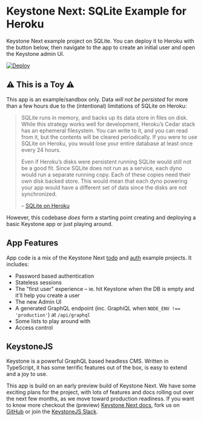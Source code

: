 # Keystone Next: SQLite Example for Heroku

Keystone Next example project on SQLite.
You can deploy it to Heroku with the button below, then navigate to the app to create an initial user and open the Keystone admin UI.

[![Deploy](https://www.herokucdn.com/deploy/button.svg)](https://heroku.com/deploy?template=https://github.com/molomby/keystone-next-sqlite-heroku-eg)

## ⚠️ This is a Toy ⚠️

This app is an example/sandbox only.
Data _will not be persisted_ for more than a few hours due to the (intentional) limitations of SQLite on Heroku:

> SQLite runs in memory, and backs up its data store in files on disk.
> While this strategy works well for development, Heroku’s Cedar stack has an ephemeral filesystem.
> You can write to it, and you can read from it, but the contents will be cleared periodically.
> If you were to use SQLite on Heroku, you would lose your entire database at least once every 24 hours.
>
> Even if Heroku’s disks were persistent running SQLite would still not be a good fit.
> Since SQLite does not run as a service, each dyno would run a separate running copy.
> Each of these copies need their own disk backed store.
> This would mean that each dyno powering your app would have a different set of data since the disks are not synchronized.
>
> – [SQLite on Heroku](https://devcenter.heroku.com/articles/sqlite3)

However, this codebase _does_ form a starting point creating and deploying a basic Keystone app or just playing around.

## App Features

App code is a mix of the Keystone Next
[todo](https://github.com/keystonejs/keystone/tree/master/examples/todo) and
[auth](https://github.com/keystonejs/keystone/tree/master/examples/auth) example projects.
It includes:

* Password based authentication
* Stateless sessions
* The "first user" experience – ie. hit Keystone when the DB is empty and it'll help you create a user
* The new Admin UI
* A generated GraphQL endpoint (inc. GraphiQL when `NODE_ENV !== 'production'`) at `/api/graphql`
* Some lists to play around with
* Access control

## KeystoneJS

Keystone is a powerful GraphQL based headless CMS.
Written in TypeScript, it has some terrific features out of the box, is easy to extend and a joy to use.

This app is build on an early preview build of Keystone Next.
We have some exciting plans for the project, with lots of features and docs rolling out over the next few months, as we move toward production readiness.
If you want to know more
checkout the (preview) [Keystone Next docs](https://next.keystonejs.com),
fork us on [GitHub](https://github.com/keystonejs/keystone)
or join the [KeystoneJS Slack](https://keystonejs.slack.com).
